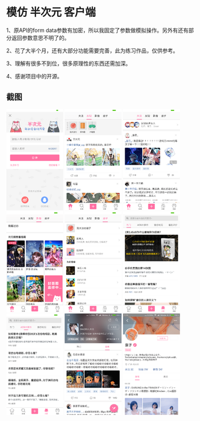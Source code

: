 # 模仿 半次元 客户端

1、原API的form data参数有加密，所以我固定了参数做模拟操作。另外有还有部分返回参数意思不明了的。

2、花了大半个月，还有大部分功能需要完善，此为练习作品，仅供参考。

3、理解有很多不到位，很多原理性的东西还需加深。

4、感谢项目中的开源。

## 截图

<img width='30%' src='cap/device-2018-06-10-070606-min.png'> <img width='30%' src='cap/device-2018-06-10-110450-min.png'> <img width='30%' src='cap/device-2018-06-10-110605-min.png'>
<img width='30%' src='cap/device-2018-06-10-110801-min.png'> <img width='30%' src='cap/device-2018-06-10-110852-min.png'> <img width='30%' src='cap/device-2018-06-10-110914-min.png'>
<img width='30%' src='cap/device-2018-06-10-110929-min.png'> <img width='30%' src='cap/device-2018-06-10-110953-min.png'> <img width='30%' src='cap/device-2018-06-10-111032-min.png'>
